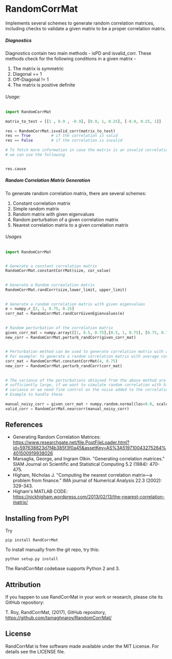 # RandomCorrMat
Implements several schemes to generate random correlation matrices, including
checks to validate a given matrix to be a proper correlation matrix.

##### Diagnostics
Diagnostics contain two main methods - isPD and isvalid_corr. These methods
check for the following conditions in a given matrix -
1. The matrix is symmetric
2. Diagonal == 1
3. Off-Diagonal != 1
4. The matrix is positive definite

###### Usage: 
```python
import RandomCorrMat
    
matrix_to_test = [[1 , 0.9 , -0.9], [0.9, 1, 0.25], [-0.9, 0.25, 1]]
    
res = RandomCorrMat.isvalid_corr(matrix_to_test)
res == True         # if the correlation is valid
res == False        # if the correlation is invalid
    
# To fetch more information in case the matrix is an invalid correlation matrix
# we can use the following
    

res.cause
``` 

##### Random Correlation Matrix Generation  
To generate random correlation matrix, there are several schemes:
1. Constant correlation matrix 
2. Simple random matrix
3. Random matrix with given eigenvalues
4. Random perturbation of a given correlation matrix
5. Nearest correlation matrix to a given correlation matrix 

###### Usages
```python
import RandomCorrMat

    
# Generate a constant correlation matrix
RandomCorrMat.constantCorrMat(size, cor_value)
    
     
# Generate a Random correalation matrix
RandomCorrMat.randCorr(size,lower_limit, upper_limit)
   
    
# Generate a random correlation matrix with given eigenvalues
e = numpy.r_[2, 1, 0.75, 0.25]
corr_mat = RandomCorrMat.randCorrGivenEgienvalues(e)
   
    
# Random perturbation of the correlation matrix
given_corr_mat = numpy.array([[1, 0.5, 0.75],[0.5, 1, 0.75], [0.75, 0.75, 1]])
new_corr = RandomCorrMat.perturb_randCorr(given_corr_mat)
    
    
# Perturbation method can be used to generate correlation matrix with a given mean
# For example: to generate a random correlation matrix with average corr = 0.75
corr_mat = RandomCorrMat.constantCorrMat(4, 0.75)
new_corr = RandomCorrMat.perturb_randCorr(corr_mat)
    
    
# The variance of the perturbations obtained from the above method are not 
# sufficiently large, if we want to simulate random correlation with higher 
# variance or we need fine control on the noise added to the correlation matrix
# Example to handle these
    
manual_noisy_corr = given_corr_mat + numpy.random.normal(loc=0.0, scale=3.0, size=(3,3))
valid_corr = RandomCorrMat.nearcorr(manual_noisy_corr)
```

References
----------
* Generating Random Correlation Matrices: 
    https://www.researchgate.net/file.PostFileLoader.html?id=597638823d7f4b385f3f0a45&assetKey=AS%3A519710043275264%401500919938026
* Marsaglia, George, and Ingram Olkin. "Generating correlation matrices." SIAM Journal on Scientific and Statistical Computing 5.2 (1984): 470-475.
* Higham, Nicholas J. "Computing the nearest correlation matrix—a problem from finance." IMA journal of Numerical Analysis 22.3 (2002): 329-343.
* Higham's MATLAB CODE: https://nickhigham.wordpress.com/2013/02/13/the-nearest-correlation-matrix/


Installing from PyPI
--------------------

Try

```pip install RandCorrMat```

To install manually from the git repo, try this:

```python setup.py install```

The RandCorrMat codebase supports Python 2 and 3.


Attribution
-----------

If you happen to use RandCorrMat in your work or research, please cite its GitHub repository:

T. Roy, RandCorrMat, (2017), GitHub repository, https://github.com/tamaghnaroy/RandomCorrMat/


License
-------

RandCorrMat is free software made available under the MIT License. For details see the LICENSE file.